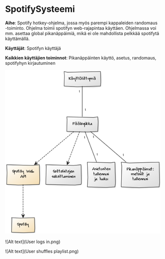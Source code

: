 ﻿# SpotifySysteemi

**Aihe**: Spotify hotkey-ohjelma, jossa myös parempi kappaleiden randomaus -toiminto. Ohjelma toimii spotifyn web-rajapintaa käyttäen. Ohjelmassa voi mm. asettaa global pikanäppäimiä, mikä ei ole mahdollista pelkkää spotifytä käyttämällä.

**Käyttäjät**: Spotifyn käyttäjä

**Kaikkien käyttäjien toiminnot**: Pikanäppäinten käyttö, asetus, randomaus, spotifyhyn kirjautuminen

![Alt text](maarittelykaavio.png)

![Alt text](User logs in.png)

![Alt text](User shuffles playlist.png)
